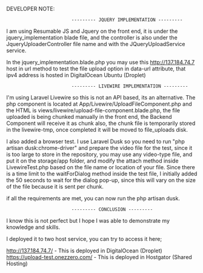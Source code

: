 DEVELOPER NOTE:

							--------- JQUERY IMPLEMENTATION ---------
I am using Resumable JS and Jquery on the front end, it is under the jquery_implementation blade file, and the controller is also under the JqueryUploaderController file name and with the JQueryUploadService service. 

In the jquery_implementation.blade.php you may use this http://137.184.74.7 host in url method to test the file upload option in data-url attribute, that ipv4 address is hosted in DigitalOcean Ubuntu (Droplet)

							--------- LIVEWIRE IMPLEMENTATION ---------
I'm using Laravel Livewire so this is not an API based, its an alternative. The php component is located at App/Livewire/UploadFileComponent.php and the HTML is views/livewire/upload-file-component.blade.php, the file uploaded is being chunked manually in the front end, the Backend Component will receive it as chunk also, the chunk file is temporarily stored in the livewire-tmp, once completed it will be moved to file_uploads disk.

I also added a browser test. I use Laravel Dusk so you need to run "php artisan dusk:chrome-driver" and prepare the video file for the test, since it is too large to store in the repository, you may use any video-type file, and put it on the storage/app folder, and modify the attach method inside LivewireTest.php based on the file name or location of your file. Since there is a time limit to the waitForDialog method inside the test file, I initially added the 50 seconds to wait for the dialog pop-up, since this will vary on the size of the file because it is sent per chunk.

if all the requirements are met, you can now run the php artisan dusk.

							--------- CONCLUSION ---------
I know this is not perfect but I hope I was able to demonstrate my knowledge and skills.

I deployed it to two host service, you can try to access it here;

http://137.184.74.7/ - This is deployed in DigitalOcean (Droplet)
https://upload-test.onezzero.com/ - This is deployed in Hostgator (Shared Hosting)
